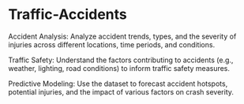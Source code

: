 # Traffic-Accidents
Accident Analysis: Analyze accident trends, types, and the severity of injuries across different locations, time periods, and conditions. 

Traffic Safety: Understand the factors contributing to accidents (e.g., weather, lighting, road conditions) to inform traffic safety measures.

Predictive Modeling: Use the dataset to forecast accident hotspots, potential injuries, and the impact of various factors on crash severity.
